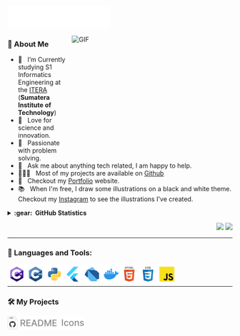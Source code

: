 <img src="images/svg/header.svg"></img>

<img align="right" alt="GIF" src="https://raw.githubusercontent.com/riecho14/riecho14/main/tenor.gif" height="260px" width="360px"/>

### 🧐 About Me
- 🔭 &nbsp; I’m Currently studying S1 Informatics Engineering at the [ITERA](https://www.itera.ac.id/) (**Sumatera Institute of Technology**)
- 💓 &nbsp; Love for science and innovation.
- 🌱 &nbsp; Passionate with problem solving.
- 💬 &nbsp; Ask me about anything tech related, I am happy to help.
- 👨🏻‍💻 &nbsp; Most of my projects are available on [Github](https://github.com/riecho14?tab=repositories)
- 📝 &nbsp; Checkout my [Portfolio](https://riecho14.github.io/Iecho-Portfolio/#) website.
- 📚 &nbsp; When I'm free, I draw some illustrations on a black and white theme. Checkout my [Instagram](https://www.instagram.com/iechoartwork/) to see the illustrations I've created.

<details>
  <summary><b>:gear: &nbsp;GitHub Statistics</b></summary>
  <br>
  <p align="center">
      <img height="130px" src="https://github-readme-streak-stats.herokuapp.com/?user=riecho14&hide_border=true&theme=nightowl" />
  </p>
  <p align="center">
      <img height="100px" src="https://github-readme-stats.vercel.app/api?username=riecho14&hide_title=true&hide_border=true&show_icons=true&include_all_commits=true&count_private=true&line_height=21&theme=nightowl" /> <img height="100px" src="https://github-readme-stats.vercel.app/api/top-langs/?username=riecho14&hide=html&hide_title=true&hide_border=true&layout=compact&langs_count=8&theme=nightowl" />
  </p>
</details>

<p align="right">
<img src="https://komarev.com/ghpvc/?username=riecho14&style=plastic&label=Views"><img>
<img src="https://badges.pufler.dev/visits/riecho14/riecho14?color=black&logo=github" />
</p>

<hr>

### 🧠 Languages and Tools:
<a href="https://www.cprogramming.com/" target="_blank"> <img align="left" src="https://raw.githubusercontent.com/riecho14/README_icons/main/language_and_tools/square/c%23/c%23.svg" alt="C#" height="42px"/> </a>
<a href="https://www.cplusplus.com/" target="_blank"> <img align="left" src="https://raw.githubusercontent.com/riecho14/README_icons/main/language_and_tools/square/c%2B%2B/c%2B%2B.svg" alt="C++" height="42px"/> </a>
<a href="https://www.python.org/" target="_blank"> <img align="left" src="https://raw.githubusercontent.com/riecho14/README_icons/main/language_and_tools/square/python/python.svg" alt="Python" height="42px"/> </a>
<a href="https://flutter.dev/" target="_blank"> <img align="left" src="https://raw.githubusercontent.com/riecho14/README_icons/main/language_and_tools/square/flutter/flutter.svg" alt="Flutter" height="42px"/> </a>
<a href="https://dart.dev/" target="_blank"> <img align="left" src="https://raw.githubusercontent.com/riecho14/README_icons/main/language_and_tools/square/dart/dart.svg" alt="Dart" height="42px"/> </a>
<a href="https://www.docker.com/" target="_blank"> <img align="left" src="https://raw.githubusercontent.com/riecho14/README_icons/main/language_and_tools/square/docker/docker.svg" alt="Docker" height="42px"/> </a>
<a href="https://html.com/" target="_blank"> <img align="left" src="https://raw.githubusercontent.com/riecho14/README_icons/main/language_and_tools/square/html/html.svg" alt="HTML" height="42px"/> </a>
<a href="https://developer.mozilla.org/en-US/docs/Web/CSS?retiredLocale=id" target="_blank"> <img align="left" src="https://raw.githubusercontent.com/riecho14/README_icons/main/language_and_tools/square/css/css.svg" alt="CSS" height="42px"/> </a>
<a href="https://www.javascript.com/" target="_blank"> <img align="left" src="https://raw.githubusercontent.com/riecho14/README_icons/main/language_and_tools/square/javascript/javascript.svg" alt="Javascript" height="42px"/> </a>

<br>
<br>
<hr>

### 🛠️ My Projects
<a href="https://github.com/riecho14/README_icons" target="_blank"> <img alt="readmeicons" src="https://raw.githubusercontent.com/riecho14/README_icons/main/logo.svg" height="30" align="left"> </a>
